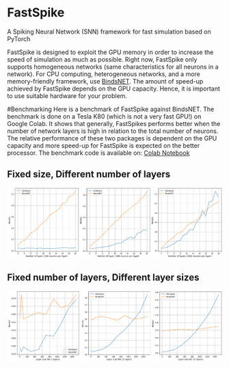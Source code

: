 # FastSpike
A Spiking Neural Network (SNN) framework for fast simulation based on PyTorch

FastSpike is designed to exploit the GPU memory in order to increase the speed of simulation as much as possible. Right now, FastSpike only supports homogeneous networks (same characteristics for all neurons in a network). For CPU computing, heterogeneous networks, and a more memory-friendly framework, use [BindsNET](https://github.com/BindsNET/bindsnet).
The amount of speed-up achieved by FastSpike depends on the GPU capacity. Hence, it is important to use suitable hardware for your problem.

#Benchmarking
Here is a benchmark of FastSpike against BindsNET. The benchmark is done on a Tesla K80 (which is not a very fast GPU!) on Google Colab. It shows that generally, FastSpikes performs better when the number of network layers is high in relation to the total number of neurons. The relative performance of these two packages is dependent on the GPU capacity and more speed-up for FastSpike is expected on the better processor. The benchmark code is available on: [Colab Notebook](https://colab.research.google.com/drive/11SKxlbLxc6ZzXXDJkYf59Wu9ckvFZh6K?usp=sharing)

## Fixed size, Different number of layers
![](docs/layerwise_gpu.png)
## Fixed number of layers, Different layer sizes
![](docs/sizewise_gpu.png)